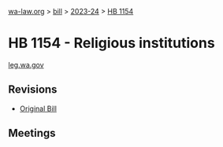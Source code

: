 [wa-law.org](/) > [bill](/bill/) > [2023-24](/bill/2023-24/) > [HB 1154](/bill/2023-24/hb/1154/)

# HB 1154 - Religious institutions
[leg.wa.gov](https://app.leg.wa.gov/billsummary?BillNumber=1154&Year=2023&Initiative=false)

## Revisions
* [Original Bill](1/)

## Meetings